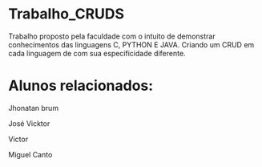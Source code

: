 # Trabalho_CRUDS

Trabalho proposto pela faculdade com o intuito de demonstrar conhecimentos das linguagens C, PYTHON E JAVA. Criando um CRUD em cada linguagem de com sua especificidade diferente.

# Alunos relacionados:

Jhonatan brum

José Vicktor

Victor

Miguel Canto

